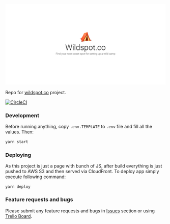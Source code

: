 ![Wildspot](/assets/logo/logo.png?raw=true "Wildspot.co")

Repo for [wildspot.co](https://wildspot.co) project.

[![CircleCI](https://circleci.com/gh/RafalWilinski/wildspot/tree/master.svg?style=shield)](https://circleci.com/gh/RafalWilinski/wildspot/tree/master)

### Development

Before running anything, copy `.env.TEMPLATE` to `.env` file and fill all the values. Then:

```sh
yarn start
```

### Deploying

As this project is just a page with bunch of JS, after build everything is just pushed to AWS S3 and then served via CloudFront. To deploy app simply execute following command:

```
yarn deploy
```

### Feature requests and bugs

Please submit any feature requests and bugs in [Issues](https://github.com/RafalWilinski/wildspot/issues) section or using [Trello Board](https://trello.com/b/Q7onKpPF/wildspotco-features).
